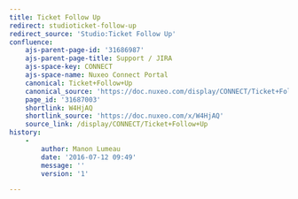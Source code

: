 ```yaml
---
title: Ticket Follow Up
redirect: studioticket-follow-up
redirect_source: 'Studio:Ticket Follow Up'
confluence:
    ajs-parent-page-id: '31686987'
    ajs-parent-page-title: Support / JIRA
    ajs-space-key: CONNECT
    ajs-space-name: Nuxeo Connect Portal
    canonical: Ticket+Follow+Up
    canonical_source: 'https://doc.nuxeo.com/display/CONNECT/Ticket+Follow+Up'
    page_id: '31687003'
    shortlink: W4HjAQ
    shortlink_source: 'https://doc.nuxeo.com/x/W4HjAQ'
    source_link: /display/CONNECT/Ticket+Follow+Up
history:
    - 
        author: Manon Lumeau
        date: '2016-07-12 09:49'
        message: ''
        version: '1'

---
```

